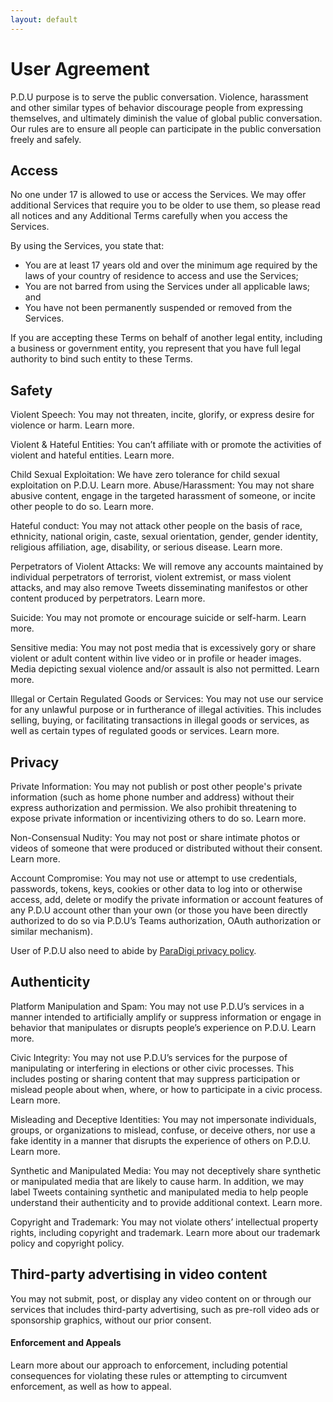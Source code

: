 ```yaml
---
layout: default
---
```

# User Agreement

P.D.U purpose is to serve the public conversation. Violence, harassment and other similar types of behavior discourage people from expressing themselves, and ultimately diminish the value of global public conversation. Our rules are to ensure all people can participate in the public conversation freely and safely.

## Access

No one under 17 is allowed to use or access the Services. We may offer additional Services that require you to be older to use them, so please read all notices and any Additional Terms carefully when you access the Services.

By using the Services, you state that:

* You are at least 17 years old and over the minimum age required by the laws of your country of residence to access and use the Services;
* You are not barred from using the Services under all applicable laws; and
* You have not been permanently suspended or removed from the Services.

If you are accepting these Terms on behalf of another legal entity, including a business or government entity, you represent that you have full legal authority to bind such entity to these Terms.

## Safety
Violent Speech: You may not threaten, incite, glorify, or express desire for violence or harm. Learn more.

Violent & Hateful Entities: You can’t affiliate with or promote the activities of violent and hateful entities. Learn more.

Child Sexual Exploitation: We have zero tolerance for child sexual exploitation on P.D.U. Learn more.
Abuse/Harassment: You may not share abusive content, engage in the targeted harassment of someone, or incite other people to do so. Learn more.

Hateful conduct: You may not attack other people on the basis of race, ethnicity, national origin, caste, sexual orientation, gender, gender identity, religious affiliation, age, disability, or serious disease. Learn more. 

Perpetrators of Violent Attacks: We will remove any accounts maintained by individual perpetrators of terrorist, violent extremist, or mass violent attacks, and may also remove Tweets disseminating manifestos or other content produced by perpetrators. Learn more. 

Suicide: You may not promote or encourage suicide or self-harm. Learn more.

Sensitive media: You may not post media that is excessively gory or share violent or adult content within live video or in profile or header images. Media depicting sexual violence and/or assault is also not permitted. Learn more. 

Illegal or Certain Regulated Goods or Services: You may not use our service for any unlawful purpose or in furtherance of illegal activities. This includes selling, buying, or facilitating transactions in illegal goods or services, as well as certain types of regulated goods or services. Learn more.

## Privacy
 
Private Information: You may not publish or post other people's private information (such as home phone number and address) without their express authorization and permission. We also prohibit threatening to expose private information or incentivizing others to do so. Learn more.

Non-Consensual Nudity: You may not post or share intimate photos or videos of someone that were produced or distributed without their consent. Learn more.

Account Compromise: You may not use or attempt to use credentials, passwords, tokens, keys, cookies or other data to log into or otherwise access, add, delete or modify the private information or account features of any P.D.U account other than your own (or those you have been directly authorized to do so via P.D.U’s Teams authorization, OAuth authorization or similar mechanism). 

User of P.D.U also need to abide by [ParaDigi privacy policy](./UserPolicy.md).

## Authenticity

Platform Manipulation and Spam: You may not use P.D.U’s services in a manner intended to artificially amplify or suppress information or engage in behavior that manipulates or disrupts people’s experience on P.D.U. Learn more.

Civic Integrity: You may not use P.D.U’s services for the purpose of manipulating or interfering in elections or other civic processes. This includes posting or sharing content that may suppress participation or mislead people about when, where, or how to participate in a civic process. Learn more.

Misleading and Deceptive Identities: You may not impersonate individuals, groups, or organizations to mislead, confuse, or deceive others, nor use a fake identity in a manner that disrupts the experience of others on P.D.U. Learn more.

Synthetic and Manipulated Media: You may not deceptively share synthetic or manipulated media that are likely to cause harm. In addition, we may label Tweets containing synthetic and manipulated media to help people understand their authenticity and to provide additional context. Learn more.

Copyright and Trademark: You may not violate others’ intellectual property rights, including copyright and trademark. Learn more about our trademark policy and copyright policy.

## Third-party advertising in video content

You may not submit, post, or display any video content on or through our services that includes third-party advertising, such as pre-roll video ads or sponsorship graphics, without our prior consent.


#### Enforcement and Appeals

Learn more about our approach to enforcement, including potential consequences for violating these rules or attempting to circumvent enforcement, as well as how to appeal.
